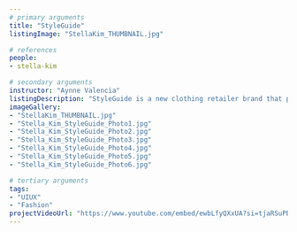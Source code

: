 ```yaml
---
# primary arguments
title: "StyleGuide"
listingImage: "StellaKim_THUMBNAIL.jpg"

# references
people:
- stella-kim

# secondary arguments
instructor: "Aynne Valencia"
listingDescription: "StyleGuide is a new clothing retailer brand that provides a color-tag service based on weather temperature. It helps customers choose suitable outfits for different conditions and occasions by indicating optimal wear temperatures through color tags."
imageGallery:
- "StellaKim_THUMBNAIL.jpg"
- "Stella_Kim_StyleGuide_Photo1.jpg"
- "Stella_Kim_StyleGuide_Photo2.jpg"
- "Stella_Kim_StyleGuide_Photo3.jpg"
- "Stella_Kim_StyleGuide_Photo4.jpg"
- "Stella_Kim_StyleGuide_Photo5.jpg"
- "Stella_Kim_StyleGuide_Photo6.jpg"

# tertiary arguments
tags:
- "UIUX"
- "Fashion"
projectVideoUrl: "https://www.youtube.com/embed/ewbLfyQXxUA?si=tjaRSuPBtqYcEWJK"
---
```

